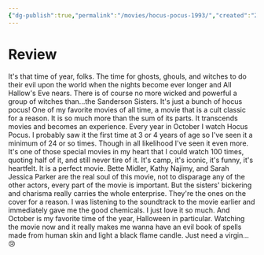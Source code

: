 ```yaml
---
{"dg-publish":true,"permalink":"/movies/hocus-pocus-1993/","created":"2024-04-19","updated":"2024-06-17"}
---
```



# Review

It's that time of year, folks. The time for ghosts, ghouls, and witches to do their evil upon the world when the nights become ever longer and All Hallow's Eve nears. There is of course no more wicked and powerful a group of witches than...the Sanderson Sisters. It's just a bunch of hocus pocus! One of my favorite movies of all time, a movie that is a cult classic for a reason. It is so much more than the sum of its parts. It transcends movies and becomes an experience. Every year in October I watch Hocus Pocus. I probably saw it the first time at 3 or 4 years of age so I've seen it a minimum of 24 or so times. Though in all likelihood I've seen it even more. It's one of those special movies in my heart that I could watch 100 times, quoting half of it, and still never tire of it. It's camp, it's iconic, it's funny, it's heartfelt. It is a perfect movie. Bette Midler, Kathy Najimy, and Sarah Jessica Parker are the real soul of this movie, not to disparage any of the other actors, every part of the movie is important. But the sisters' bickering and charisma really carries the whole enterprise. They're the ones on the cover for a reason. I was listening to the soundtrack to the movie earlier and immediately gave me the good chemicals. I just love it so much. And October is my favorite time of the year, Halloween in particular. Watching the movie now and it really makes me wanna have an evil book of spells made from human skin and light a black flame candle. Just need a virgin...😢
